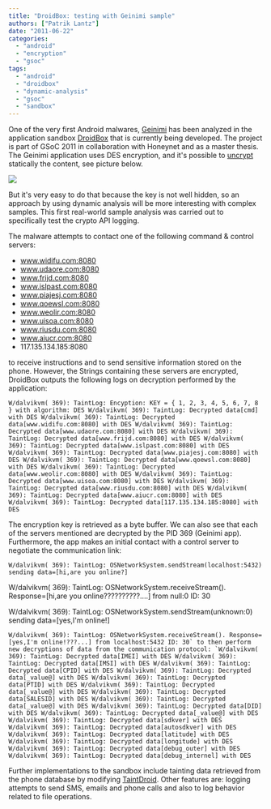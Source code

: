 ```yaml
---
title: "DroidBox: testing with Geinimi sample"
authors: ["Patrik Lantz"]
date: "2011-06-22"
categories: 
  - "android"
  - "encryption"
  - "gsoc"
tags: 
  - "android"
  - "droidbox"
  - "dynamic-analysis"
  - "gsoc"
  - "sandbox"
---
```


One of the very first Android malwares, [Geinimi](http://www.symantec.com/security_response/writeup.jsp?docid=2011-010111-5403-99&tabid=2) has been analyzed in the application sandbox [DroidBox](https://www.honeynet.org/gsoc/slot5) that is currently being developed. The project is part of GSoC 2011 in collaboration with Honeynet and as a master thesis. The Geinimi application uses DES encryption, and it's possible to [uncrypt](http://code.google.com/p/androguard/source/browse/demos/geinimi_analysis.py) statically the content, see picture below.

![](images/drupal_image_693.png)

But it's very easy to do that because the key is not well hidden, so an approach by using dynamic analysis will be more interesting with complex samples. This first real-world sample analysis was carried out to specifically test the crypto API logging.

The malware attempts to contact one of the following command & control servers:

- www.widifu.com:8080
- www.udaore.com:8080
- www.frijd.com:8080
- www.islpast.com:8080
- www.piajesj.com:8080
- www.qoewsl.com:8080
- www.weolir.com:8080
- www.uisoa.com:8080
- www.riusdu.com:8080
- www.aiucr.com:8080
- 117.135.134.185:8080

to receive instructions and to send sensitive information stored on the phone. However, the Strings containing these servers are encrypted, DroidBox outputs the following logs on decryption performed by the application:

```
W/dalvikvm( 369): TaintLog: Encyption: KEY = { 1, 2, 3, 4, 5, 6, 7, 8 } with algorithm: DES W/dalvikvm( 369): TaintLog: Decrypted data[cmd] with DES W/dalvikvm( 369): TaintLog: Decrypted data[www.widifu.com:8080] with DES W/dalvikvm( 369): TaintLog: Decrypted data[www.udaore.com:8080] with DES W/dalvikvm( 369): TaintLog: Decrypted data[www.frijd.com:8080] with DES W/dalvikvm( 369): TaintLog: Decrypted data[www.islpast.com:8080] with DES W/dalvikvm( 369): TaintLog: Decrypted data[www.piajesj.com:8080] with DES W/dalvikvm( 369): TaintLog: Decrypted data[www.qoewsl.com:8080] with DES W/dalvikvm( 369): TaintLog: Decrypted data[www.weolir.com:8080] with DES W/dalvikvm( 369): TaintLog: Decrypted data[www.uisoa.com:8080] with DES W/dalvikvm( 369): TaintLog: Decrypted data[www.riusdu.com:8080] with DES W/dalvikvm( 369): TaintLog: Decrypted data[www.aiucr.com:8080] with DES W/dalvikvm( 369): TaintLog: Decrypted data[117.135.134.185:8080] with DES
```

The encryption key is retrieved as a byte buffer. We can also see that each of the servers mentioned are decrypted by the PID 369 (Geinimi app). Furthermore, the app makes an initial contact with a control server to negotiate the communication link:

`W/dalvikvm( 369): TaintLog: OSNetworkSystem.sendStream(localhost:5432) sending data=[hi,are you online?]`

W/dalvikvm( 369): TaintLog: OSNetworkSystem.receiveStream(). Response=\[hi,are you online??????????....\] from null:0 ID: 30

W/dalvikvm( 369): TaintLog: OSNetworkSystem.sendStream(unknown:0) sending data=\[yes,I'm online!\]

```
W/dalvikvm( 369): TaintLog: OSNetworkSystem.receiveStream(). Response=[yes,I'm online!???...] from localhost:5432 ID: 30` to then perform new decryptions of data from the communication protocol: `W/dalvikvm( 369): TaintLog: Decrypted data[IMEI] with DES W/dalvikvm( 369): TaintLog: Decrypted data[IMSI] with DES W/dalvikvm( 369): TaintLog: Decrypted data[CPID] with DES W/dalvikvm( 369): TaintLog: Decrypted data[_value@] with DES W/dalvikvm( 369): TaintLog: Decrypted data[PTID] with DES W/dalvikvm( 369): TaintLog: Decrypted data[_value@] with DES W/dalvikvm( 369): TaintLog: Decrypted data[SALESID] with DES W/dalvikvm( 369): TaintLog: Decrypted data[_value@] with DES W/dalvikvm( 369): TaintLog: Decrypted data[DID] with DES W/dalvikvm( 369): TaintLog: Decrypted data[_value@] with DES W/dalvikvm( 369): TaintLog: Decrypted data[sdkver] with DES W/dalvikvm( 369): TaintLog: Decrypted data[autosdkver] with DES W/dalvikvm( 369): TaintLog: Decrypted data[latitude] with DES W/dalvikvm( 369): TaintLog: Decrypted data[longitude] with DES W/dalvikvm( 369): TaintLog: Decrypted data[debug_outer] with DES W/dalvikvm( 369): TaintLog: Decrypted data[debug_internel] with DES
```
 
Further implementations to the sandbox include tainting data retrieved from the phone database by modifying [TaintDroid](http://appanalysis.org/tdroid10.pdf). Other features are: logging attempts to send SMS, emails and phone calls and also to log behavior related to file operations.
